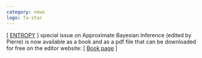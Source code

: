 ```yaml
---
category: news
logo: fa-star
---
```


[ <a href="https://www.mdpi.com/journal/entropy" target="_blank">ENTROPY</a> ] special issue on Approximate Bayesian Inference (edited by Pierre) is now available as a book and as a pdf file that can be downloaded for free on the editor website: [ <a href="https://doi.org/10.3390/books978-3-0365-3790-0" target="_blank">Book page</a> ]
